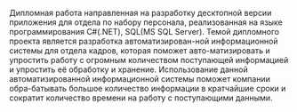 Дипломная работа направленная на разработку десктопной версии приложения для отдела по набору персонала, реализованная на языке программирования C#(.NET), SQL(MS SQL Server).
Темой дипломного проекта является разработка автоматизирован-ной информационной системы для отдела кадров, которая поможет авто-матизировать и упростить работу с огромным количеством поступающей информацией и упростить её обработку и хранение. Использование данной автоматизированной информационной системы поможет компании обра-батывать большое количество информации в кратчайшие сроки и сократит количество времени на работу с поступающими данными.

